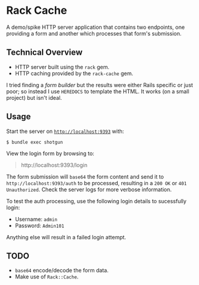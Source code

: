 # Rack Cache

A demo/spike HTTP server application that contains two endpoints, one providing a form and another which processes that form's submission.

## Technical Overview

- HTTP server built using the `rack` gem.
- HTTP caching provided by the `rack-cache` gem.

I tried finding a *form builder* but the results were either Rails specific or just poor; so instead I use `HEREDOCS` to template the HTML. It works (on a small project) but isn't ideal.

## Usage

Start the server on [`http://localhost:9393`](http://localhost:9393) with:

    $ bundle exec shotgun

View the login form by browsing to:

> http://localhost:9393/login

The form submission will `base64` the form content and send it to `http://localhost:9393/auth` to be processed, resulting in a `200 OK` or `401 Unauthorized`. Check the server logs for more verbose information.

To test the auth processing, use the following login details to sucessfully login:

- Username: `admin`
- Password: `Admin101`

Anything else will result in a failed login attempt.

## TODO

- `base64` encode/decode the form data.
- Make use of `Rack::Cache`.
